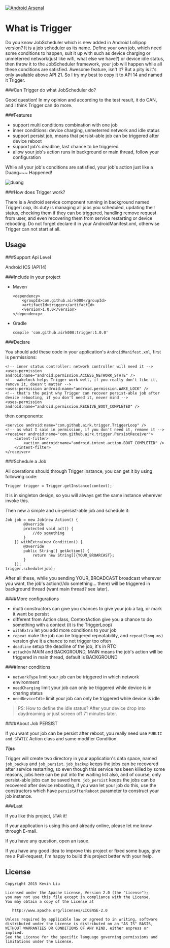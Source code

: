 [![Android Arsenal](https://img.shields.io/badge/Android%20Arsenal-Trigger-brightgreen.svg?style=flat)](http://android-arsenal.com/details/1/1761)

What is Trigger
===

Do you know JobScheduler which is new added in Android Lollipop version? It is a job scheduler as its name. Define your own job, which need some conditions to happen, suit it up with such as device charging or unmeterred network(just like wifi, what else we have?) or device idle status, then throw it to the JobScheduler framework, your job will happen while all these conditions are satisfied. Awesome feature, isn't it? But a pity is it's only available above API 21. So I try my best to copy it to API 14 and named it Trigger.

###Can Trigger do what JobScheduler do?

Good question! In my opinion and according to the test result, it do CAN, and I think Trigger can do more.

###Features

- support multi conditions combination with one job
- inner conditions: device charging, unmeterred network and idle status
- support persist job, means that persist-able job can be triggered after device reboot
- support job's deadline, last chance to be triggered
- allow your job's action runs in background or main thread, follow your configuration

While all your job's conditions are satisfied, your job's action just like a Duang~~~ Happened!

![duang](http://ww2.sinaimg.cn/large/e47e16abjw1epo63zm4u6g209205d7bs.gif)

###How does Trigger work?

There is a Android service component running in background named TriggerLoop, its duty is managing all jobs you scheduled, updating their status, checking them if they can be triggered, handling remove request from user, and even recovering them from service restarting or device rebooting. Do not forget declare it in your AndroidManifest.xml, otherwise Trigger can not start at all.

Usage
---

###Support Api Level

Android ICS (API14)

###Include in your project

- Maven
    
    ```
    <dependency>
        <groupId>com.github.airk000</groupId>
        <artifactId>trigger</artifactId>
        <version>1.0.0</version>
    </dependency>
    ```
- Gradle

    ```
    compile 'com.github.airk000:trigger:1.0.0'
    ```
    
###Declare

You should add these code in your application's `AndroidManifest.xml`, first is permissions:


```
<!-- inner status controller: network controller will need it -->
<uses-permission android:name="android.permission.ACCESS_NETWORK_STATE" />
<!-- wakelock helps Trigger work well, if you really don't like it, remove it, doesn't matter -->
<uses-permission android:name="android.permission.WAKE_LOCK" />
<!-- that's the point why Trigger can recover persist-able job after device rebooting, if you don't need it, never mind -->
<uses-permission android:name="android.permission.RECEIVE_BOOT_COMPLETED" />
```

then components:


```
<service android:name="com.github.airk.trigger.TriggerLoop" />
<!-- as what I said in permission, if you don't need it, remove it -->
<receiver android:name="com.github.airk.trigger.PersistReceiver">
    <intent-filter>
        <action android:name="android.intent.action.BOOT_COMPLETED" />
    </intent-filter>
</receiver>
```


###Schedule a Job

All operations should through Trigger instance, you can get it by using following code:

```
Trigger trigger = Trigger.getInstance(context);
```
It is in singleton design, so you will always get the same instance wherever invoke this.

Then new a simple and un-persist-able job and schedule it:

```
Job job = new Job(new Action() {
        @Override
        protected void act() {
            //do something
        }
    }).withExtra(new Condition() {
        @Override
        public String[] getAction() {
            return new String[]{YOUR_BROARCAST};
        }
    });
trigger.schedule(job);
```

After all these, while you sending YOUR_BROADCAST broadcast wherever you want, the job's action(//do something... there) will be triggered in background thread (want main thread? see later).

####More configurations

- multi constructors can give you chances to give your job a tag, or mark it want be persist
- different from Action class, ContextAction give you a chance to do something with a context (it is the TriggerLoop)
- `withExtra` let you add more conditions to your job
- `repeat` make the job can be triggered repeatability, and `repeat(long ms)` version give it a chance to not trigger too often
- `deadline` setup the deadline of the job, it's in RTC
- `attachOn` MAIN and BACKGROUND, MAIN means the job's action will be triggered in main thread, default is BACKGROUND

####Inner conditions

- `networkType` limit your job can be triggered in which network environment
- `needCharging` limit your job can only be triggered while device is in charing status
- `needDeviceIdle` limit your job can only be triggered while device is idle

>PS: How to define the idle status? After your device drop into daydreaming or just screen off 71 minutes later.

####About Job PERSIST

If you want your job can be persist after reboot, you really need use `PUBLIC and STATIC` Action class and same modifier Condition.

***Tips***

Trigger will create two directory in your application's data space, named `job_backup` and `job_persist`. `job_backup` keeps the jobs can be recovered after service restarting, so even though this service has been
killed by some reasons, jobs here can be put into the waiting list also, and of course, only persist-able
jobs can be saved here. `job_persist` keeps the jobs can be recovered after device rebooting, if you wan
let your job do this, use the constructors which have `persistAfterReboot` parameter to construct your job instance.

###Last

If you like this project, `STAR` it!

If your application is using this and already online, please let me know through E-mail.

If you have any question, open an issue.

If you have any good idea to improve this project or fixed some bugs, give me a Pull-request, I'm happy to build this project better with your help.


License
---

```
Copyright 2015 Kevin Liu

Licensed under the Apache License, Version 2.0 (the "License");
you may not use this file except in compliance with the License.
You may obtain a copy of the License at

   http://www.apache.org/licenses/LICENSE-2.0

Unless required by applicable law or agreed to in writing, software
distributed under the License is distributed on an "AS IS" BASIS,
WITHOUT WARRANTIES OR CONDITIONS OF ANY KIND, either express or implied.
See the License for the specific language governing permissions and
limitations under the License.
```
